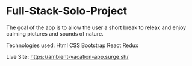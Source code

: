 # Full-Stack-Solo-Project
The goal of the app is to allow the user a short break to releax and enjoy calming pictures and sounds of nature.

Technologies used:
Html
CSS
Bootstrap
React
Redux


Live Site:
https://ambient-vacation-app.surge.sh/


